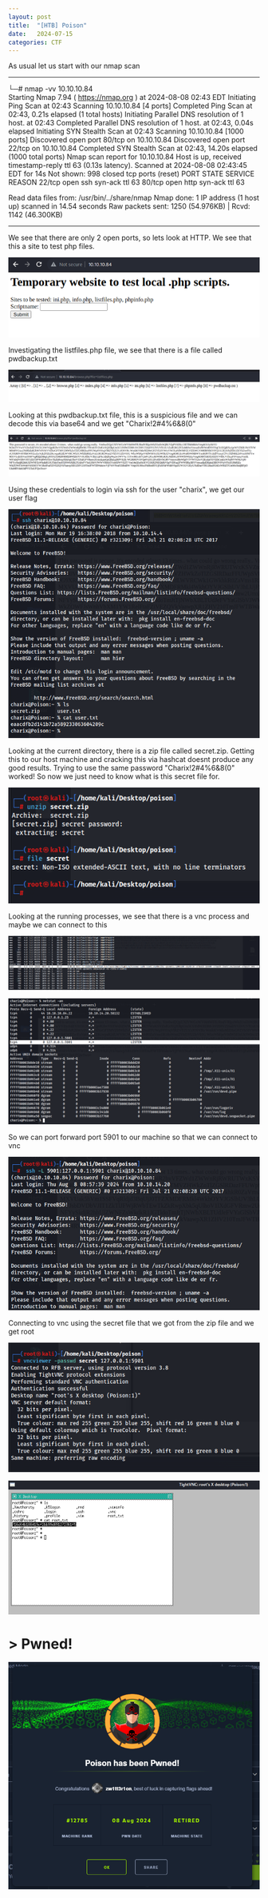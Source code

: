 ```yaml
---
layout: post
title:  "[HTB] Poison"
date:   2024-07-15
categories: CTF
---
```


As usual let us start with our nmap scan

---

└─# nmap -vv 10.10.10.84     
Starting Nmap 7.94 ( https://nmap.org ) at 2024-08-08 02:43 EDT
Initiating Ping Scan at 02:43
Scanning 10.10.10.84 [4 ports]
Completed Ping Scan at 02:43, 0.21s elapsed (1 total hosts)
Initiating Parallel DNS resolution of 1 host. at 02:43
Completed Parallel DNS resolution of 1 host. at 02:43, 0.04s elapsed
Initiating SYN Stealth Scan at 02:43
Scanning 10.10.10.84 [1000 ports]
Discovered open port 80/tcp on 10.10.10.84
Discovered open port 22/tcp on 10.10.10.84
Completed SYN Stealth Scan at 02:43, 14.20s elapsed (1000 total ports)
Nmap scan report for 10.10.10.84
Host is up, received timestamp-reply ttl 63 (0.13s latency).
Scanned at 2024-08-08 02:43:45 EDT for 14s
Not shown: 998 closed tcp ports (reset)
PORT   STATE SERVICE REASON
22/tcp open  ssh     syn-ack ttl 63
80/tcp open  http    syn-ack ttl 63

Read data files from: /usr/bin/../share/nmap
Nmap done: 1 IP address (1 host up) scanned in 14.54 seconds
           Raw packets sent: 1250 (54.976KB) | Rcvd: 1142 (46.300KB)

---

We see that there are only 2 open ports, so lets look at HTTP. We see that this a site to test php files.

![](/assets/uploads/htb-poison/image.png)

Investigating the listfiles.php file, we see that there is a file called pwdbackup.txt

![](/assets/uploads/htb-poison/image-1.png)

Looking at this pwdbackup.txt file, this is a suspicious file and we can decode this via base64 and we get "Charix!2#4%6&8(0"

![](/assets/uploads/htb-poison/image-2.png)

Using these credentials to login via ssh for the user "charix", we get our user flag

![](/assets/uploads/htb-poison/image-3.png)

Looking at the current directory, there is a zip file called secret.zip. Getting this to our host machine and cracking this via hashcat doesnt produce any good results. Trying to use the same password "Charix!2#4%6&8(0" worked! So now we just need to know what is this secret file for.

![alt text](/assets/uploads/htb-poison/image-5.png)

Looking at the running processes, we see that there is a vnc process and maybe we can connect to this 

![alt text](/assets/uploads/htb-poison/image-4.png)

![alt text](/assets/uploads/htb-poison/image-6.png)

So we can port forward port 5901 to our machine so that we can connect to vnc

![alt text](/assets/uploads/htb-poison/image-7.png)

Connecting to vnc using the secret file that we got from the zip file and we get root

![](/assets/uploads/htb-poison/image-8.png)

![](/assets/uploads/htb-poison/image-9.png)


# > Pwned! 

![](/assets/uploads/htb-poison/image-10.png)